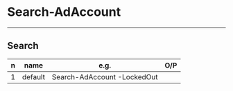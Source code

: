 # Search-AdAccount

---

## Search
|n|name|e.g.|O/P|
|-|----|----|---|
|1|default|Search-AdAccount -LockedOut||

